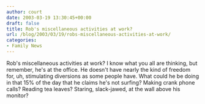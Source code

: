 ```yaml
---
author: court
date: 2003-03-19 13:30:45+00:00
draft: false
title: Rob's miscellaneous activities at work?
url: /blog/2003/03/19/robs-miscellaneous-activities-at-work/
categories:
- Family News
---
```


Rob's miscellaneous activities at work? I know what you all are thinking, but remember, he's at the office. He doesn't have nearly the kind of freedom for, uh, stimulating diversions as some people have. What could he be doing in that 15% of the day that he claims he's not surfing? Making crank phone calls? Reading tea leaves? Staring, slack-jawed, at the wall above his monitor?

